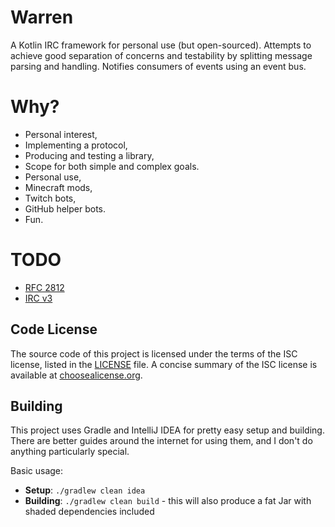 Warren
=====

A Kotlin IRC framework for personal use (but open-sourced). Attempts to achieve good separation of concerns and testability by splitting message parsing and handling. Notifies consumers of events using an event bus.

# Why?

* Personal interest,
 * Implementing a protocol,
 * Producing and testing a library,
 * Scope for both simple and complex goals.
* Personal use,
 * Minecraft mods,
 * Twitch bots,
 * GitHub helper bots.
* Fun.

# TODO

* [RFC 2812](https://tools.ietf.org/html/rfc2812)
* [IRC v3](http://ircv3.net/irc/)

## Code License
The source code of this project is licensed under the terms of the ISC license, listed in the [LICENSE](LICENSE.md) file. A concise summary of the ISC license is available at [choosealicense.org](http://choosealicense.com/licenses/isc/).

## Building
This project uses Gradle and IntelliJ IDEA for pretty easy setup and building. There are better guides around the internet for using them, and I don't do anything particularly special.

Basic usage:
* **Setup**: `./gradlew clean idea`
* **Building**: `./gradlew clean build` - this will also produce a fat Jar with shaded dependencies included